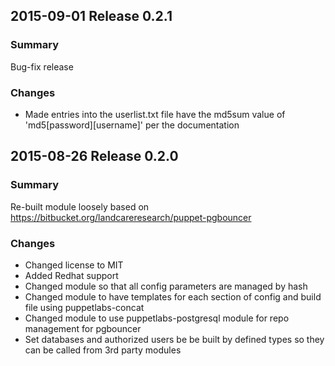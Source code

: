 ## 2015-09-01 Release 0.2.1
### Summary
Bug-fix release

### Changes
 - Made entries into the userlist.txt file have the md5sum value of 'md5[password][username]' per the documentation

## 2015-08-26 Release 0.2.0
### Summary
Re-built module loosely based on https://bitbucket.org/landcareresearch/puppet-pgbouncer

### Changes
 - Changed license to MIT
 - Added Redhat support
 - Changed module so that all config parameters are managed by hash
 - Changed module to have templates for each section of config and build file using puppetlabs-concat
 - Changed module to use puppetlabs-postgresql module for repo management for pgbouncer
 - Set databases and authorized users be be built by defined types so they can be called from 3rd party modules
